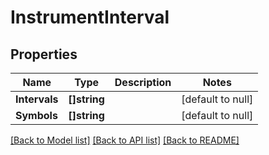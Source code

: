 # InstrumentInterval

## Properties
Name | Type | Description | Notes
------------ | ------------- | ------------- | -------------
**Intervals** | **[]string** |  | [default to null]
**Symbols** | **[]string** |  | [default to null]

[[Back to Model list]](../README.md#documentation-for-models) [[Back to API list]](../README.md#documentation-for-api-endpoints) [[Back to README]](../README.md)


